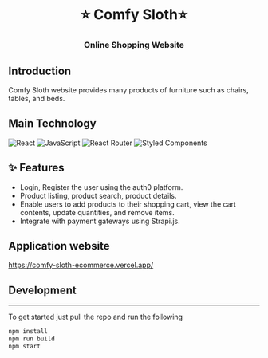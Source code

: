 <h1 align= center><b>⭐️ Comfy Sloth⭐️</b></h1>
<h3 align = center> Online Shopping Website </h3>

## Introduction

Comfy Sloth website provides many products of furniture such as chairs, tables, and beds.

## Main Technology

![React](https://img.shields.io/badge/React-%2320232a.svg?style=flat&logo=react&logoColor=%2361DAFB)
![JavaScript](https://img.shields.io/badge/Javascript-%2320232a.svg?style=flat&logo=javascript&logoColor=%23F7DF1E)
![React Router](https://img.shields.io/badge/React_Router-%2320232a?style=flat&logo=react-router&logoColor=CA4245)
![Styled Components](https://img.shields.io/badge/Styled_Components-%2320232a.svg?style=flat&logo=styled-components&logoColor=DB7093)


## ✨ <a name="features"></a>Features

- Login, Register the user using the auth0 platform.
- Product listing, product search, product details.
- Enable users to add products to their shopping cart, view the cart contents, update  quantities, and remove items.
- Integrate with payment gateways using Strapi.js.


## Application website
https://comfy-sloth-ecommerce.vercel.app/

## Development

---

To get started just pull the repo and run the following

```bash
npm install
npm run build
npm start
```
